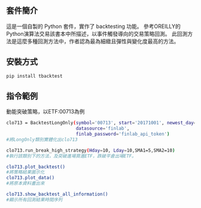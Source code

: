 ## 套件簡介

這是一個自製的 Python 套件，實作了 backtesting 功能。
參考OREILLY的Python演算法交易該書本中所描述，以事件觸發導向的交易策略回測。
此回測方法是這麼多種回測方法中，作者認為最為細緻且彈性與變化度最高的方法。


## 安裝方式

```bash
pip install tbacktest
```

## 指令範例

動能突破策略，以ETF:00713為例

```bash
clo713 = BacktestLongOnly(symbol='00713', start='20171001', newest_day='20250512',amount=1000000,
                          datasource='finlab',
                          finlab_password='finlab_api_token')
#將LongOnly類別實體化出clo713

clo713.run_break_high_strategy(Hday=10, Lday=10,SMA1=5,SMA2=10)
#執行該類別下的方法，及突破進場買進ETF，跌破平倉出場ETF。

clo713.plot_backtest()  
#將策略結果圖示化
clo713.plot_data()
#將原本資料畫出來

clo713.show_backtest_all_information()
#顯示所有回測結果時間序列
```


